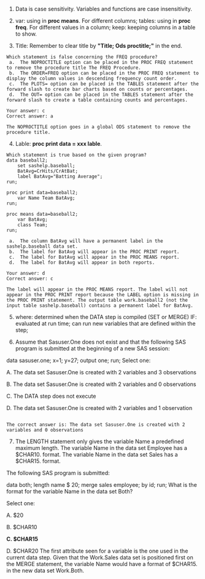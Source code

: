 1. Data is case sensitivity. Variables and functions are case insensitivity.
2. var: using in **proc means**. For different columns;
   tables: using in **proc freq**. For different values in a column;
   keep: keeping columns in a table to show.

3. Title: Remember to clear title by **"Title; Ods proctitle;"** in the end.
```
Which statement is false concerning the FREQ procedure?
 a.  The NOPROCTITLE option can be placed in the PROC FREQ statement to remove the procedure title The FREQ Procedure.
 b.  The ORDER=FREQ option can be placed in the PROC FREQ statement to display the column values in descending frequency count order.
 c.  The PLOTS= option can be placed in the TABLES statement after the forward slash to create bar charts based on counts or percentages.
 d.  The OUT= option can be placed in the TABLES statement after the forward slash to create a table containing counts and percentages.

Your answer: c
Correct answer: a

The NOPROCTITLE option goes in a global ODS statement to remove the procedure title.
```
4. Lable: **proc print data = xxx lable**.
```
Which statement is true based on the given program?
data baseball2;
    set sashelp.baseball;
    BatAvg=CrHits/CrAtBat;
    label BatAvg="Batting Average";
run;

proc print data=baseball2;
    var Name Team BatAvg;
run;

proc means data=baseball2;
    var BatAvg;
    class Team;
run;

 a.  The column BatAvg will have a permanent label in the sashelp.baseball data set.
 b.  The label for BatAvg will appear in the PROC PRINT report.
 c.  The label for BatAvg will appear in the PROC MEANS report.
 d.  The label for BatAvg will appear in both reports.

Your answer: d
Correct answer: c

The label will appear in the PROC MEANS report. The label will not appear in the PROC PRINT report because the LABEL option is missing in the PROC PRINT statement. The output table work.baseball2 (not the input table sashelp.baseball) contains a permanent label for BatAvg.

```

5. where: determined when the DATA step is compiled (SET or MERGE)
   IF: evaluated at run time; can run new variables that are defined within the step;
   
6. Assume that Sasuser.One does not exist and that the following SAS program is submitted at the beginning of a new SAS session:

data sasuser.one;
   x=1;
   y=27;
   output one;
run; 
Select one:

A.
The data set Sasuser.One is created with 2 variables and 3 observations

B.
The data set Sasuser.One is created with 2 variables and 0 observations

C.
The DATA step does not execute

D.
The data set Sasuser.One is created with 2 variables and 1 observation

```The OUTPUT statement is told to use Work.One, but it is not a data set that is specified on the DATA statement. This generates a syntax error and stops the execution of the DATA step. At compile time, a data set Sasuser.One with 2 variables and 0 observations would be created, but only if it did not already exist. A pre-existing Sasuser.One would not be affected by this DATA step.

The correct answer is: The data set Sasuser.One is created with 2 variables and 0 observations
```

7. The LENGTH statement only gives the variable Name a predefined maximum length.
The variable Name in the data set Employee has a $CHAR10. format. The variable Name in the data set Sales has a $CHAR15. format. 

The following SAS program is submitted:

data both;
   length name $ 20;
   merge sales employee;
   by id; 
run;
What is the format for the variable Name in the data set Both?
 
Select one:

A.
$20


B.
$CHAR10

**C.
$CHAR15**


D.
$CHAR20
The first attribute seen for a variable is the one used in the current data step. Given that the Work.Sales data set is positioned first on the MERGE statement, the variable Name would have a format of $CHAR15. in the new data set Work.Both. 
